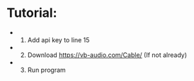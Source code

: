 
# Tutorial:
  - 1. Add api key to line 15
  - 2. Download https://vb-audio.com/Cable/ (If not already)
  - 3. Run program
